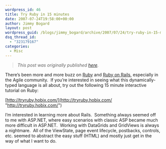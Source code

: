 ```yaml
---
wordpress_id: 46
title: Try Ruby in 15 minutes
date: 2007-07-24T19:58:00+00:00
author: Jimmy Bogard
layout: post
wordpress_guid: /blogs/jimmy_bogard/archive/2007/07/24/try-ruby-in-15-minutes.aspx
dsq_thread_id:
  - "323179167"
categories:
  - Misc
---
```

> _This post was originally published [here](http://grabbagoft.blogspot.com/2007/07/try-ruby-in-15-minutes.html)._

There&#8217;s been more and more buzz on [Ruby](http://www.ruby-lang.org/en/) and [Ruby on Rails](http://www.rubyonrails.org/), especially in the Agile community.&nbsp; If you&#8217;re interested in seeing what this dynamically-typed language is all about, try out the following 15 minute interactive tutorial on Ruby:

[http://tryruby.hobix.com/](http://tryruby.hobix.com/ "http://tryruby.hobix.com/")

I&#8217;m interested in learning more about Rails.&nbsp; Something always seemed off to me with ASP.NET, where easy scenarios with classic ASP became much more difficult in ASP.NET.&nbsp; Working with DataGrids and GridViews is always a nightmare.&nbsp; All of the ViewState, page event lifecycle, postbacks, controls, etc.&nbsp;seemed to abstract the easy stuff (HTML) and mostly just get in the way of what I want to do.